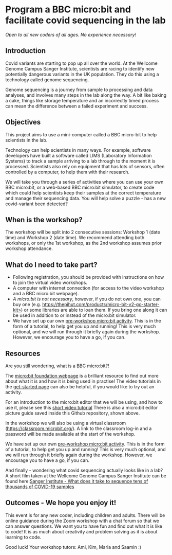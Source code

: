# Program a BBC micro:bit and facilitate covid sequencing in the lab

*Open to all new coders of all ages. No experience necessary!*

## Introduction

Covid variants are starting to pop up all over the world. At the Wellcome Genome Campus Sanger Institute, scientists are racing to identify new potentially dangerous variants in the UK population. They do this using a technology called genome sequencing.

Genome sequencing is a journey from sample to processing and data analyses, and involves many steps in the lab along the way. A bit like baking a cake, things like storage temperature and an incorrectly timed process can mean the difference between a failed experiment and success.

## Objectives

This project aims to use a mini-computer called a BBC micro-bit to help scientists in the lab.

Technology can help scientists in many ways. For example, software developers have built a software called LIMS (Laboratory Information Systems) to track a sample arriving to a lab through to the moment it is processed. Scientists also rely on equipment that has lots of sensors, often controlled by a computer, to help them with their research.

We will take you through a series of activities where you can use your own BBC micro:bit, or a web-based BBC micro:bit simulator, to create code which could help scientists keep their samples at the correct temperature and manage their sequencing data. You will help solve a puzzle - has a new covid-variant been detected?

## When is the workshop?

The workshop will be split into 2 consecutive sessions: Workshop 1 (date time) and Workshop 2 (date time).
We recommend attending both workshops, or only the 1st workshop, as the 2nd workshop assumes prior workshop attendance.

## What do I need to take part?

- Following registration, you should be provided with instructions on how to join the virtual video workshops.
- A computer with internet connection (for access to the video workshop and a BBC micro:bit webpage).
- *A micro:bit is not necessary*, however, if you do not own one, you can buy one (e.g. https://thepihut.com/products/micro-bit-v2-go-starter-kit>) or some libraries are able to loan them. If you bring one along it can be used in addition to or instead of the micro:bit simulator.
- We have set up our own [pre-workshop micro:bit activity](https://makecode.microbit.org/#tutorial:16755-38688-48092-11880). This is in the form of a tutorial, to help get you up and running! This is very much optional, and we will run through it briefly again during the workshop. However, we encourage you to have a go, if you can.

## Resources

Are you still wondering, what is a BBC micro:bit?! 

The [micro:bit foundation webpage](https://microbit.org) is a brilliant resource to find out more about what it is and how it is being used in practise! The video tutorials in the [get-started page](https://microbit.org/get-started) can also be helpful, if you would like to try out an activity. 

For an introduction to the micro:bit editor that we will be using, and how to use it, please see this [short video tutorial](https://www.youtube.com/watch?v=MMqKMGeykM8) There is also a micro:bit editor picture guide saved inside this Github repository, shown above.

In the workshop we will also be using a virtual classroom (https://classroom.microbit.org/). A link to the classroom log-in and a password will be made available at the start of the workshop.

We have set up our own [pre-workshop micro:bit activity](https://makecode.microbit.org/#tutorial:16755-38688-48092-11880). This is in the form of a tutorial, to help get you up and running! This is very much optional, and we will run through it briefly again during the workshop. However, we encourage you to have a go, if you can.

And finally - wondering what covid sequencing actually looks like in a lab? A short film taken at the Wellcome Genome Campus Sanger Institute can be found here:[Sanger Institute - What does it take to sequence tens of thousands of COVID-19 samples](https://www.youtube.com/watch?v=Fd40gunBTN0)

## Outcomes - We hope you enjoy it!

This event is for any new coder, including children and adults. There will be online guidance during the Zoom workshop with a chat forum so that we can answer questions. We want you to have fun and find out what it is like to code! It is as much about creativity and problem solving as it is about learning to code.

Good luck!
Your workshop tutors: Ami, Kim, Maria and Saamin :)
